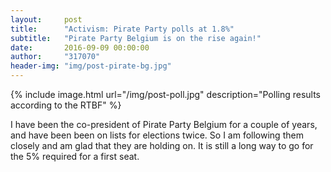 ```yaml
---
layout:     post
title:      "Activism: Pirate Party polls at 1.8%"
subtitle:   "Pirate Party Belgium is on the rise again!"
date:       2016-09-09 00:00:00
author:     "317070"
header-img: "img/post-pirate-bg.jpg"
---
```


{% include image.html url="/img/post-poll.jpg" description="Polling results according to the RTBF" %}

I have been the co-president of Pirate Party Belgium for a couple of years, and have been been on lists for elections twice. So I am following them closely and am glad that they are holding on.
It is still a long way to go for the 5% required for a first seat.
